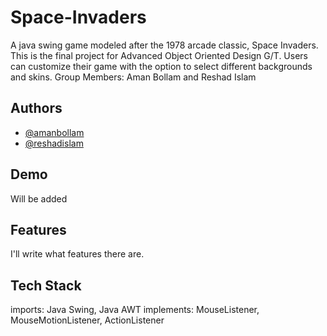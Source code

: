 
# Space-Invaders

A java swing game modeled after the 1978 arcade classic, Space Invaders. This is the final project for Advanced Object Oriented Design G/T. Users can customize their game with the option to select different backgrounds and skins. Group Members: Aman Bollam and Reshad Islam
## Authors

- [@amanbollam](https://github.com/Aman-Bollam)
- [@reshadislam](https://github.com/Reshad05)


## Demo

Will be added

## Features

I'll write what features there are.


## Tech Stack

imports: Java Swing, Java AWT
implements: MouseListener, MouseMotionListener, ActionListener
